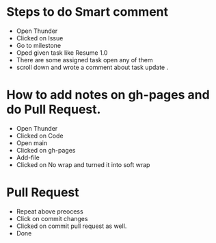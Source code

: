 #  Steps to do Smart comment

- Open Thunder
- Clicked on Issue
- Go to milestone
- Oped given task like Resume 1.0
- There are some assigned task open any of them
- scroll down and  wrote a comment about task update .
# How to add notes on gh-pages and do Pull Request.
- Open Thunder
- Clicked on Code
- Open main
- Clicked on gh-pages
- Add-file
- Clicked on No wrap and turned it into soft wrap
# Pull Request
- Repeat above preocess
- Click on commit changes
- Clicked on commit pull request as well.
- Done
